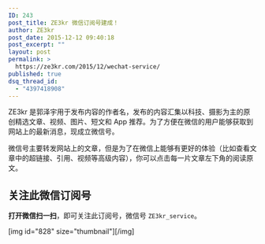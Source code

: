 ```yaml
---
ID: 243
post_title: ZE3kr 微信订阅号建成！
author: ZE3kr
post_date: 2015-12-12 09:40:18
post_excerpt: ""
layout: post
permalink: >
  https://ze3kr.com/2015/12/wechat-service/
published: true
dsq_thread_id:
  - "4397418908"
---
```

ZE3kr 是郭泽宇用于发布内容的作者名，发布的内容汇集以科技、摄影为主的原创精选文章、视频、图片、短文和 App 推荐。为了方便在微信的用户能够获取到网站上的最新消息，现成立微信号。

微信号主要转发网站上的文章，但是为了在微信上能够有更好的体验（比如查看文章中的超链接、引用、视频等高级内容），你可以点击每一片文章左下角的阅读原文。

## 关注此微信订阅号
**打开微信扫一扫**，即可关注此订阅号，微信号 `ZE3kr_service`。

[img id="828" size="thumbnail"][/img]